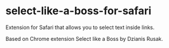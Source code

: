 # select-like-a-boss-for-safari
Extension for Safari that allows you to select text inside links.

Based on Chrome extension Select like a Boss by Dzianis Rusak. 
